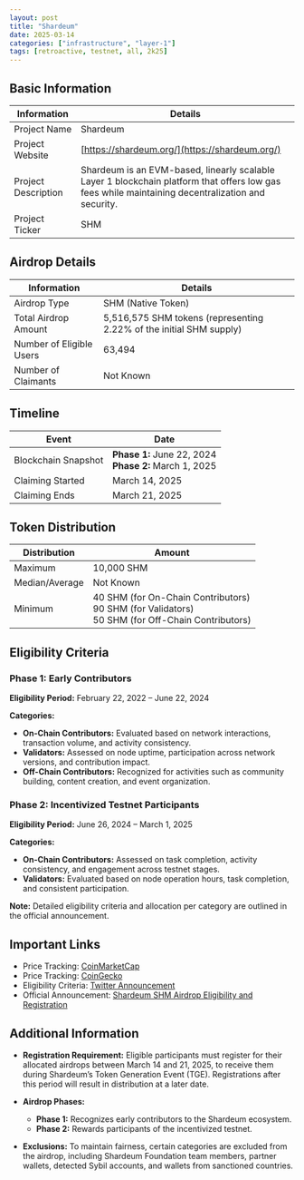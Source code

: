 ```yaml
---
layout: post
title: "Shardeum"
date: 2025-03-14
categories: ["infrastructure", "layer-1"]
tags: [retroactive, testnet, all, 2k25]
---
```


## Basic Information

| Information         | Details                                                                                                                                           |
| ------------------- | ------------------------------------------------------------------------------------------------------------------------------------------------- |
| Project Name        | Shardeum                                                                                                                                          |
| Project Website     | [https://shardeum.org/](https://shardeum.org/)                                                                                                    |
| Project Description | Shardeum is an EVM-based, linearly scalable Layer 1 blockchain platform that offers low gas fees while maintaining decentralization and security. |
| Project Ticker      | SHM                                                                                                                                               |

## Airdrop Details

| Information              | Details                                                             |
| ------------------------ | ------------------------------------------------------------------- |
| Airdrop Type             | SHM (Native Token)                                                  |
| Total Airdrop Amount     | 5,516,575 SHM tokens (representing 2.22% of the initial SHM supply) |
| Number of Eligible Users | 63,494                                                              |
| Number of Claimants      | Not Known                                                           |

## Timeline

| Event               | Date                                                     |
| ------------------- | -------------------------------------------------------- |
| Blockchain Snapshot | **Phase 1:** June 22, 2024<br>**Phase 2:** March 1, 2025 |
| Claiming Started    | March 14, 2025                                           |
| Claiming Ends       | March 21, 2025                                           |

## Token Distribution

| Distribution   | Amount                                                                                               |
| -------------- | ---------------------------------------------------------------------------------------------------- |
| Maximum        | 10,000 SHM                                                                                           |
| Median/Average | Not Known                                                                                            |
| Minimum        | 40 SHM (for On-Chain Contributors)<br>90 SHM (for Validators)<br>50 SHM (for Off-Chain Contributors) |

## Eligibility Criteria

### Phase 1: Early Contributors

**Eligibility Period:** February 22, 2022 – June 22, 2024

**Categories:**

- **On-Chain Contributors:** Evaluated based on network interactions, transaction volume, and activity consistency.
- **Validators:** Assessed on node uptime, participation across network versions, and contribution impact.
- **Off-Chain Contributors:** Recognized for activities such as community building, content creation, and event organization.

### Phase 2: Incentivized Testnet Participants

**Eligibility Period:** June 26, 2024 – March 1, 2025

**Categories:**

- **On-Chain Contributors:** Assessed on task completion, activity consistency, and engagement across testnet stages.
- **Validators:** Evaluated based on node operation hours, task completion, and consistent participation.

**Note:** Detailed eligibility criteria and allocation per category are outlined in the official announcement.

## Important Links

- Price Tracking: [CoinMarketCap](https://coinmarketcap.com/currencies/shardeum)
- Price Tracking: [CoinGecko](https://www.coingecko.com/en/coins/shardeum)
- Eligibility Criteria: [Twitter Announcement](https://x.com/shardeum/status/1900494642342428756)
- Official Announcement: [Shardeum SHM Airdrop Eligibility and Registration](https://shardeum.org/blog/shardeum-shm-airdrop-eligibility-registration/)

## Additional Information

- **Registration Requirement:** Eligible participants must register for their allocated airdrops between March 14 and 21, 2025, to receive them during Shardeum’s Token Generation Event (TGE). Registrations after this period will result in distribution at a later date.

- **Airdrop Phases:**

  - **Phase 1:** Recognizes early contributors to the Shardeum ecosystem.
  - **Phase 2:** Rewards participants of the incentivized testnet.

- **Exclusions:** To maintain fairness, certain categories are excluded from the airdrop, including Shardeum Foundation team members, partner wallets, detected Sybil accounts, and wallets from sanctioned countries.

